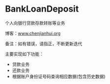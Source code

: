 # BankLoanDeposit

个人向银行贷款存款转账等业务

博客：www.chenjianhui.org

备注：如有错误，请指正，不断更新迭代

主要实现如下功能：

- 贷款业务
- 还款业务
- 根据账户身份证号码查询相应数据(包含历史数据)


